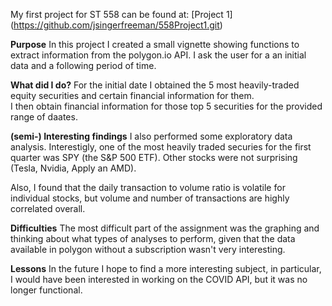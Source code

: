 My  first project for ST 558 can be found at:  [Project 1] (https://github.com/jsingerfreeman/558Project1.git)

**Purpose**  In this project I created a small vignette showing functions to extract information from the polygon.io API.   I ask the user for a an initial data and a following period of time.  

**What did I do?** For the initial date I obtained the 5 most heavily-traded equity securities and certain financial information for them.   
I then obtain financial information for those top 5 securities for the provided range of daates. 

**(semi-) Interesting findings** I also performed some exploratory data analysis.  Interestigly, one of the most heavily traded securies for the first quarter was SPY (the S&P 500 ETF).  Other stocks were not surprising (Tesla, Nvidia, Apply an AMD).

Also, I found that the daily transaction to volume ratio is volatile for individual stocks, but volume and number of transactions are highly correlated overall. 

**Difficulties**  The most difficult part of the assignment was the graphing and thinking about what types of analyses to perform, given that the data available in polygon without a subscription wasn't very interesting.  

**Lessons** In the future I hope to find a more interesting subject, in particular, I would have been interested in working on the COVID API, but it was no longer functional.  
